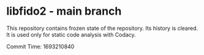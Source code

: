 # libfido2 - main branch

This repository contains frozen state of the repository.
Its history is cleared. It is used only for static code
analysis with Codacy.

Commit Time: 1693210840